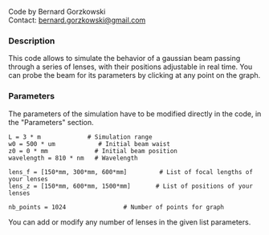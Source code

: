 Code by Bernard Gorzkowski\
Contact: bernard.gorzkowski@gmail.com

### Description ###

This code allows to simulate the behavior of a gaussian beam passing through a series of lenses, with their positions adjustable in real time. You can probe the beam for its parameters by clicking at any point on the graph.

### Parameters ###

The parameters of the simulation have to be modified directly in the code, in the "Parameters" section.

```
L = 3 * m             # Simulation range
w0 = 500 * um            # Initial beam waist
z0 = 0 * mm             # Initial beam position
wavelength = 810 * nm   # Wavelength

lens_f = [150*mm, 300*mm, 600*mm]         # List of focal lengths of your lenses
lens_z = [150*mm, 600*mm, 1500*mm]       # List of positions of your lenses

nb_points = 1024                # Number of points for graph
```

You can add or modify any number of lenses in the given list parameters.